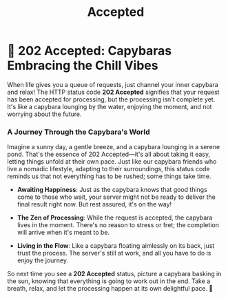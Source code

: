﻿---
category: 2xx
code: 202
cover: https://firebasestorage.googleapis.com/v0/b/capy-http.appspot.com/o/Capy-202-750x600.webp?alt=media
thumbnail: https://firebasestorage.googleapis.com/v0/b/capy-http.appspot.com/o/Capy-202-250x200.webp?alt=media
coverAlt: Accepted
description: Accepted
pubDate: 2014-06-01
tags:
- 2xx
title: Accepted
---


# 🐾 202 Accepted: Capybaras Embracing the Chill Vibes

When life gives you a queue of requests, just channel your inner capybara and relax! The HTTP status code **202 Accepted** signifies that your request has been accepted for processing, but the processing isn't complete yet. It's like a capybara lounging by the water, enjoying the moment, and not worrying about the future. 

### A Journey Through the Capybara's World

Imagine a sunny day, a gentle breeze, and a capybara lounging in a serene pond. That's the essence of 202 Accepted—it's all about taking it easy, letting things unfold at their own pace. Just like our capybara friends who live a nomadic lifestyle, adapting to their surroundings, this status code reminds us that not everything has to be rushed; some things take time.

- **Awaiting Happiness**: Just as the capybara knows that good things come to those who wait, your server might not be ready to deliver the final result right now. But rest assured, it's on the way!

- **The Zen of Processing**: While the request is accepted, the capybara lives in the moment. There's no reason to stress or fret; the completion will arrive when it's meant to be. 

- **Living in the Flow**: Like a capybara floating aimlessly on its back, just trust the process. The server's still at work, and all you have to do is enjoy the journey.

So next time you see a **202 Accepted** status, picture a capybara basking in the sun, knowing that everything is going to work out in the end. Take a breath, relax, and let the processing happen at its own delightful pace. 🦦